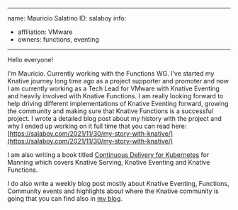-------------------------------------------------------------
name: Mauricio Salatino
ID: salaboy
info:
  - affiliation: VMware
  - owners: functions, eventing
-------------------------------------------------------------

Hello everyone!

I'm Mauricio. Currently working with the Functions WG.
I've started my Knative journey long time ago as a project supporter and promoter and now I am currently working as a Tech Lead for VMware with Knative Eventing and heavily involved with Knative Functions.
I am really looking forward to help driving different implementations of Knative Eventing forward, growing the community and making sure that Knative Functions is a successful project. 
I wrote a detailed blog post about my history with the project and why I ended up working on it full time that you can read here: [https://salaboy.com/2021/11/30/my-story-with-knative/](https://salaboy.com/2021/11/30/my-story-with-knative/)

I am also writing a book titled [Continuous Delivery for Kubernetes](http://mng.bz/jjKP) for Manning which covers Knative Serving, Knative Eventing and Knative Functions. 

I do also write a weekly blog post mostly about Knative Eventing, Functions, Community events and highlights about where the Knative community is going that you can find also in [my blog](http://salaboy.com). 
